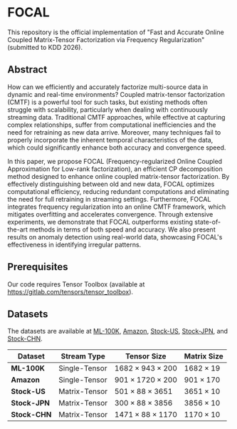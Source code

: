 # FOCAL

This repository is the official implementation of 
"Fast and Accurate Online Coupled Matrix-Tensor Factorization via Frequency Regularization" (submitted to KDD 2026).

## Abstract

How can we efficiently and accurately factorize multi-source data in dynamic and real-time environments? Coupled matrix-tensor factorization (CMTF) is a powerful tool for such tasks, but existing methods often struggle with scalability, particularly when dealing with continuously streaming data. Traditional CMTF approaches, while effective at capturing complex relationships, suffer from computational inefficiencies and the need for retraining as new data arrive. Moreover, many techniques fail to properly incorporate the inherent temporal characteristics of the data, which could significantly enhance both accuracy and convergence speed.

In this paper, we propose FOCAL (Frequency-regularized Online Coupled Approximation for Low-rank factorization), an efficient CP decomposition method designed to enhance online coupled matrix-tensor factorization. By effectively distinguishing between old and new data, FOCAL optimizes computational efficiency, reducing redundant computations and eliminating the need for full retraining in streaming settings. Furthermore, FOCAL integrates frequency regularization into an online CMTF framework, which mitigates overfitting and accelerates convergence. Through extensive experiments, we demonstrate that FOCAL outperforms existing state-of-the-art methods in terms of both speed and accuracy. We also present results on anomaly detection using real-world data, showcasing FOCAL's effectiveness in identifying irregular patterns.

## Prerequisites
Our code requires Tensor Toolbox (available at https://gitlab.com/tensors/tensor_toolbox).

## Datasets
The datasets are available at [ML-100K](https://grouplens.org/datasets/movielens/100k/), [Amazon](https://www.kaggle.com/datasets/deovcs/amazon-dataset), [Stock-US](https://drive.google.com/open?id=1w-eSA_BtjSlKu1pKN7RdMS8YmW5JgHGz&usp=drive_copy), [Stock-JPN](https://drive.google.com/open?id=1ZxCckBN7XLt6ZUXaPsz4n-NrR9E55sDB&usp=drive_copy), and [Stock-CHN](https://drive.google.com/open?id=1o5kCQ-0NtgVDfhe-VszdNowKoZ-u8Oz0&usp=drive_copy).

| Dataset      | Stream Type     | Tensor Size               | Matrix Size         |
|-------------|---------------|--------------------------|---------------------|
| **ML-100K**  | Single-Tensor  | $1682 \times 943 \times 200$   | $1682 \times 19$   |
| **Amazon**   | Single-Tensor  | $901 \times 1720 \times 200$  | $901 \times 170$   |
| **Stock-US** | Matrix-Tensor  | $501 \times 88 \times 3651$  | $3651 \times 10$   |
| **Stock-JPN** | Matrix-Tensor  | $300 \times 88 \times 3856$       | $3856 \times 10$       |
| **Stock-CHN**  | Matrix-Tensor  | $1471 \times 88 \times 1170$       | $1170 \times 10$       |


